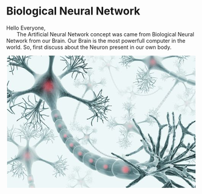 # Biological Neural Network

Hello Everyone,<br>
&nbsp;&nbsp;&nbsp;&nbsp;&nbsp;&nbsp; The Artificial Neural Network concept was came from Biological Neural Network from our Brain. Our Brain is the most powerfull computer in the world. 
So, first discuss about the Neuron present in our own body.

<p align="center">
  <img src="Image/Brain%20neuron.jpg" />
</p>

